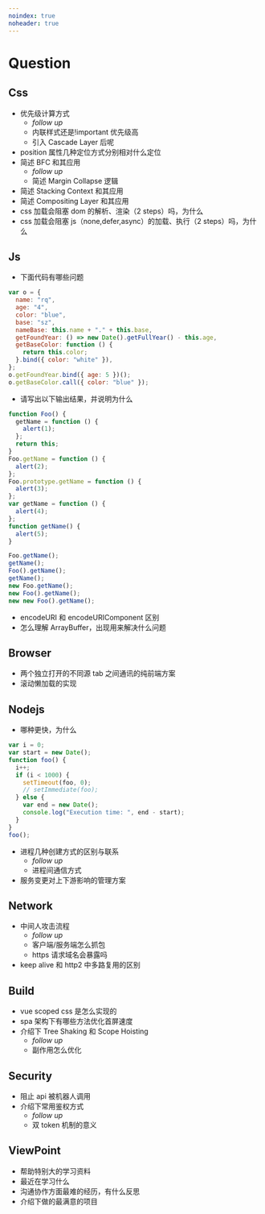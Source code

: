 ```yaml
---
noindex: true
noheader: true
---
```


# Question

## Css

- 优先级计算方式
  - _follow up_
  - 内联样式还是!important 优先级高
  - 引入 Cascade Layer 后呢
- position 属性几种定位方式分别相对什么定位
- 简述 BFC 和其应用
  - _follow up_
  - 简述 Margin Collapse 逻辑
- 简述 Stacking Context 和其应用
- 简述 Compositing Layer 和其应用
- css 加载会阻塞 dom 的解析、渲染（2 steps）吗，为什么
- css 加载会阻塞 js（none,defer,async）的加载、执行（2 steps）吗，为什么

## Js

- 下面代码有哪些问题

```js
var o = {
  name: "rq",
  age: "4",
  color: "blue",
  base: "sz",
  nameBase: this.name + "." + this.base,
  getFoundYear: () => new Date().getFullYear() - this.age,
  getBaseColor: function () {
    return this.color;
  }.bind({ color: "white" }),
};
o.getFoundYear.bind({ age: 5 })();
o.getBaseColor.call({ color: "blue" });
```

- 请写出以下输出结果，并说明为什么

```js
function Foo() {
  getName = function () {
    alert(1);
  };
  return this;
}
Foo.getName = function () {
  alert(2);
};
Foo.prototype.getName = function () {
  alert(3);
};
var getName = function () {
  alert(4);
};
function getName() {
  alert(5);
}

Foo.getName();
getName();
Foo().getName();
getName();
new Foo.getName();
new Foo().getName();
new new Foo().getName();
```

- encodeURI 和 encodeURIComponent 区别
- 怎么理解 ArrayBuffer，出现用来解决什么问题

## Browser

- 两个独立打开的不同源 tab 之间通讯的纯前端方案
- 滚动懒加载的实现

## Nodejs

- 哪种更快，为什么

```js
var i = 0;
var start = new Date();
function foo() {
  i++;
  if (i < 1000) {
    setTimeout(foo, 0);
    // setImmediate(foo);
  } else {
    var end = new Date();
    console.log("Execution time: ", end - start);
  }
}
foo();
```

- 进程几种创建方式的区别与联系
  - _follow up_
  - 进程间通信方式
- 服务变更对上下游影响的管理方案

## Network

- 中间人攻击流程
  - _follow up_
  - 客户端/服务端怎么抓包
  - https 请求域名会暴露吗
- keep alive 和 http2 中多路复用的区别

## Build

- vue scoped css 是怎么实现的
- spa 架构下有哪些方法优化首屏速度
- 介绍下 Tree Shaking 和 Scope Hoisting
  - _follow up_
  - 副作用怎么优化

## Security

- 阻止 api 被机器人调用
- 介绍下常用鉴权方式
  - _follow up_
  - 双 token 机制的意义

## ViewPoint

- 帮助特别大的学习资料
- 最近在学习什么
- 沟通协作方面最难的经历，有什么反思
- 介绍下做的最满意的项目
